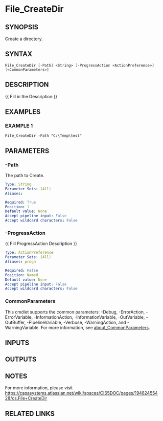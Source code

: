 # File_CreateDir

## SYNOPSIS
Create a directory.

## SYNTAX

```
File_CreateDir [-Path] <String> [-ProgressAction <ActionPreference>] [<CommonParameters>]
```

## DESCRIPTION
{{ Fill in the Description }}

## EXAMPLES

### EXAMPLE 1
```
File_CreateDir -Path "C:\Temp\test"
```

## PARAMETERS

### -Path
The path to Create.

```yaml
Type: String
Parameter Sets: (All)
Aliases:

Required: True
Position: 1
Default value: None
Accept pipeline input: False
Accept wildcard characters: False
```

### -ProgressAction
{{ Fill ProgressAction Description }}

```yaml
Type: ActionPreference
Parameter Sets: (All)
Aliases: proga

Required: False
Position: Named
Default value: None
Accept pipeline input: False
Accept wildcard characters: False
```

### CommonParameters
This cmdlet supports the common parameters: -Debug, -ErrorAction, -ErrorVariable, -InformationAction, -InformationVariable, -OutVariable, -OutBuffer, -PipelineVariable, -Verbose, -WarningAction, and -WarningVariable. For more information, see [about_CommonParameters](http://go.microsoft.com/fwlink/?LinkID=113216).

## INPUTS

## OUTPUTS

## NOTES
For more information, please visit https://capasystems.atlassian.net/wiki/spaces/CI65DOC/pages/19462455428/cs.File+CreateDir

## RELATED LINKS
